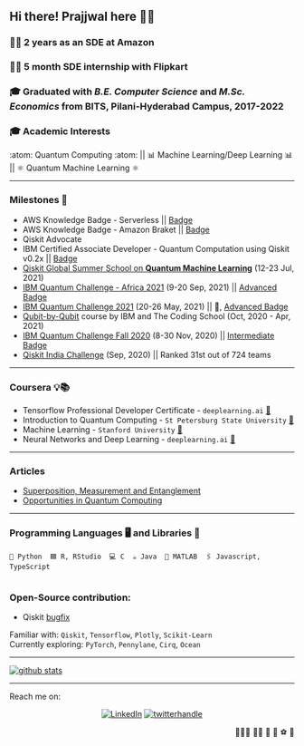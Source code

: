 ## Hi there! Prajjwal here 🙏🏼

### 👨‍💼 2 years as an SDE at Amazon

### 👨‍💼 5 month SDE internship with Flipkart

### 🎓 Graduated with ***B.E. Computer Science*** and ***M.Sc. Economics*** from BITS, Pilani-Hyderabad Campus, 2017-2022

### 🎓 Academic Interests  

:atom: Quantum Computing :atom: || 📊 Machine Learning/Deep Learning 📊 || ⚛️ Quantum Machine Learning ⚛️

---

### Milestones 🏁 

- AWS Knowledge Badge - Serverless || [Badge](https://www.credly.com/badges/8574db36-e740-4fb4-b547-ac9204590769/public_url)
- AWS Knowledge Badge - Amazon Braket || [Badge](https://www.credly.com/badges/ea72195d-7aa0-455a-b6a8-ab5be848dbfc/public_url)
- Qiskit Advocate
- IBM Certified Associate Developer - Quantum Computation using Qiskit v0.2x || [Badge](https://www.credly.com/badges/d4e8f9ad-f0f1-45af-9393-34d55132f319/public_url)
- [Qiskit Global Summer School on **Quantum Machine Learning**](https://qiskit.org/events/summer-school/) (12-23 Jul, 2021)
- [IBM Quantum Challenge - Africa 2021](https://medium.com/qiskit/ibm-quantum-challenge-africa-how-african-researchers-are-building-a-quantum-community-from-the-5e524f623a99) (9-20 Sep, 2021) || [Advanced Badge](https://www.credly.com/badges/619fda10-37b1-40d4-a741-663122f2ed44/public_url)
- [IBM Quantum Challenge 2021](https://research.ibm.com/blog/quantum-challenge-2021) (20-26 May, 2021) || 🥇, [Advanced Badge](https://www.credly.com/badges/2d360edf-05c6-4729-9a24-36378e62131b/public_url)
- [Qubit-by-Qubit](https://www.qubitbyqubit.org/) course by IBM and The Coding School (Oct, 2020 - Apr, 2021)
- [IBM Quantum Challenge Fall 2020](https://www.ibm.com/blogs/research/2020/10/quantum-challenge-future/) (8-30 Nov, 2020) || [Intermediate Badge](https://www.credly.com/earner/earned/badge/acd8284d-a04d-4f07-8bd8-79449d4b17c8)
- [Qiskit India Challenge](https://medium.com/qiskit/introducing-the-qiskit-india-challenge-a-taste-of-quantum-machine-learning-for-qiskitters-in-india-4780ddbb03ab) (Sep, 2020) || Ranked 31st out of 724 teams

---

### Coursera 💡📚  

- Tensorflow Professional Developer Certificate - `deeplearning.ai` [📎](https://www.coursera.org/account/accomplishments/professional-cert/QK7U4A294WB7)  
- Introduction to Quantum Computing - `St Petersburg State University` [📎](https://www.coursera.org/account/accomplishments/verify/KLT6B74U2VE8)  
- Machine Learning - `Stanford University` [📎](https://www.coursera.org/account/accomplishments/verify/ST9RP6ZJNBQ2)  
- Neural Networks and Deep Learning - `deeplearning.ai` [📎](https://www.coursera.org/account/accomplishments/verify/FRFT2S9VY4GV)  

---

### Articles

- [Superposition, Measurement and Entanglement](https://www.quantumgrad.com/article/33)
- [Opportunities in Quantum Computing](https://www.quantumgrad.com/article/32)

---

### Programming Languages 🖥️ and Libraries 🧮

```
🐍 Python  🟦 R, RStudio  💻 C  ☕ Java  🔡 MATLAB  🖇️ Javascript, TypeScript


```

### Open-Source contribution:  
- Qiskit [bugfix](https://github.com/Qiskit/qiskit-terra/pull/6563)


Familiar with: `Qiskit`, `Tensorflow`, `Plotly`, `Scikit-Learn`  
Currently exploring: `PyTorch`, `Pennylane`, `Cirq`, `Ocean`

---

<a href="https://github.com/jwalaQ">
 <img align="center" src="https://github-readme-stats.vercel.app/api?username=jwalaQ&&hide=issues&count_private=true&show_icons=true&theme=dark&hide_rank=true" alt="github stats"/>
</a>

---

Reach me on:
<p align="center">
 <a href="https://www.linkedin.com/in/prajjwalv"><img src="https://img.shields.io/badge/LinkedIn--_.svg?style=social&logo=linkedin" alt="LinkedIn"></a>
 <a href="https://twitter.com/QJwala"><img src="https://img.shields.io/badge/Twitter--_.svg?style=social&logo=twitter" alt="twitterhandle"></a>
</p>

<p align="right">
🧘🏻‍♂️ 🏊‍♂️ 🏓 🏸 ⚽ 🏏
 </p>
<!--
**jwalaQ/jwalaQ** is a ✨ _special_ ✨ repository because its `README.md` (this file) appears on your GitHub profile.

Here are some ideas to get you started:

- 🔭 I’m currently working o
- 🌱 I’m currently learning Quantum Computing, Quantum Machine Learning, Deep Learning, Machine Learning
- 👯 I’m looking to collaborate on ...
- 🤔 I’m looking for help with ...
- 💬 Ask me about ...
- 📫 How to reach me: ...
- 😄 Pronouns: ...
- ⚡ Fun fact: ...
-->
